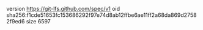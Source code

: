 version https://git-lfs.github.com/spec/v1
oid sha256:f1cde51653fc153686292f97e74d8ab12ffbe6ae11ff2a68da869d27582f9ed6
size 6597
